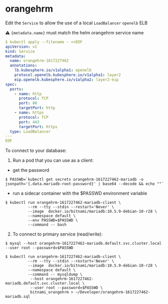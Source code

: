 

# orangehrm

Edit the `Service` to allow the use of a local `LoadBalancer`  `openelb` ELB

:warning: `{metadata.name}` must match the helm orangehrm service name

```yaml
$ kubectl apply --filename - <<EOF
apiVersion: v1
kind: Service
metadata:
  name: orangehrm-1617227462
  annotations:
    lb.kubesphere.io/v1alpha1: openelb
    protocol.openelb.kubesphere.io/v1alpha1: layer2
    eip.openelb.kubesphere.io/v1alpha2: layer2-eip
spec:
  ports:
    - name: http
      protocol: TCP
      port: 80
      targetPort: http
    - name: https
      protocol: TCP
      port: 443
      targetPort: https
  type: LoadBalancer
---
EOF
```

To connect to your database:

  1. Run a pod that you can use as a client:


* get the password

```
$ PASSWD=`kubectl get secrets orangehrm-1617227462-mariadb -o jsonpath='{.data.mariadb-root-password}' | base64 --decode && echo ""`
```

* run a sidecar container with the $PASSWD environment variable

```
$ kubectl run orangehrm-1617227462-mariadb-client \
          --rm --tty --stdin --restart='Never' \
          --image  docker.io/bitnami/mariadb:10.5.9-debian-10-r28 \
          --namespace default \
          --env PASSWD=$PASSWD \
          --command -- bash
```

  2. To connect to primary service (read/write):

```
$ mysql --host orangehrm-1617227462-mariadb.default.svc.cluster.local --user root --password=$PASSWD
```

```
$ kubectl run orangehrm-1617227462-mariadb-client \
          --rm --tty --stdin --restart='Never' \
          --image  docker.io/bitnami/mariadb:10.5.9-debian-10-r28 \
          --namespace default \
          --command -- mysqldump \
           --host orangehrm-1617227462-mariadb.default.svc.cluster.local \
           --user root --password=$PASSWD \
           bitnami_orangehrm > ~/Developer/orangehrm-1617227462-mariadb.sql
```

